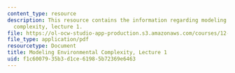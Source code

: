 ```yaml
---
content_type: resource
description: This resource contains the information regarding modeling environmental
  complexity, lecture 1.
file: https://ol-ocw-studio-app-production.s3.amazonaws.com/courses/12-086-modeling-environmental-complexity-fall-2014/f1c6007935b3d1ce61985b72369e6463_MIT12_086F14_intro.pdf
file_type: application/pdf
resourcetype: Document
title: Modeling Environmental Complexity, Lecture 1
uid: f1c60079-35b3-d1ce-6198-5b72369e6463
---
```

